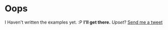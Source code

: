 Oops
========

I Haven't written the examples yet. :P
**I'll get there.** _Upset_? [Send me a tweet](http://twitter.com/b3ngr33ni3r)